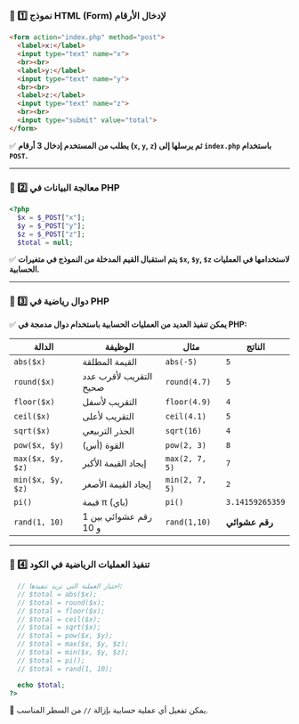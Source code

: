 
### **📌 1️⃣ نموذج HTML (Form) لإدخال الأرقام**

```html
<form action="index.php" method="post">
  <label>x:</label>
  <input type="text" name="x">
  <br><br>
  <label>y:</label>
  <input type="text" name="y">
  <br><br>
  <label>z:</label>
  <input type="text" name="z">
  <br><br>
  <input type="submit" value="total">
</form>
```

✅ **يطلب من المستخدم إدخال 3 أرقام (`x`, `y`, `z`) ثم يرسلها إلى `index.php` باستخدام `POST`.**

---

### **📌 2️⃣ معالجة البيانات في PHP**

```php
<?php
  $x = $_POST["x"];
  $y = $_POST["y"];
  $z = $_POST["z"];
  $total = null;
```

✅ **يتم استقبال القيم المدخلة من النموذج في متغيرات `$x`, `$y`, `$z` لاستخدامها في العمليات الحسابية.**

---

### **📌 3️⃣ دوال رياضية في PHP**

✅ **يمكن تنفيذ العديد من العمليات الحسابية باستخدام دوال مدمجة في PHP:**

|**الدالة**|**الوظيفة**|**مثال**|**الناتج**|
|---|---|---|---|
|`abs($x)`|القيمة المطلقة|`abs(-5)`|`5`|
|`round($x)`|التقريب لأقرب عدد صحيح|`round(4.7)`|`5`|
|`floor($x)`|التقريب لأسفل|`floor(4.9)`|`4`|
|`ceil($x)`|التقريب لأعلى|`ceil(4.1)`|`5`|
|`sqrt($x)`|الجذر التربيعي|`sqrt(16)`|`4`|
|`pow($x, $y)`|القوة (أس)|`pow(2, 3)`|`8`|
|`max($x, $y, $z)`|إيجاد القيمة الأكبر|`max(2, 7, 5)`|`7`|
|`min($x, $y, $z)`|إيجاد القيمة الأصغر|`min(2, 7, 5)`|`2`|
|`pi()`|قيمة π (باي)|`pi()`|`3.14159265359`|
|`rand(1, 10)`|رقم عشوائي بين 1 و 10|`rand(1,10)`|**رقم عشوائي**|

---

### **📌 4️⃣ تنفيذ العمليات الرياضية في الكود**

```php
  // اختيار العملية التي تريد تنفيذها:
  // $total = abs($x);
  // $total = round($x);
  // $total = floor($x);
  // $total = ceil($x);
  // $total = sqrt($x);
  // $total = pow($x, $y);
  // $total = max($x, $y, $z);
  // $total = min($x, $y, $z);
  // $total = pi();
  // $total = rand(1, 10);

  echo $total;
?>
```

📌 يمكن تفعيل أي عملية حسابية بإزالة `//` من السطر المناسب.